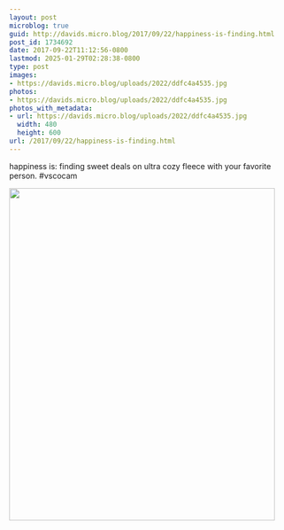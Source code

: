 ```yaml
---
layout: post
microblog: true
guid: http://davids.micro.blog/2017/09/22/happiness-is-finding.html
post_id: 1734692
date: 2017-09-22T11:12:56-0800
lastmod: 2025-01-29T02:28:38-0800
type: post
images:
- https://davids.micro.blog/uploads/2022/ddfc4a4535.jpg
photos:
- https://davids.micro.blog/uploads/2022/ddfc4a4535.jpg
photos_with_metadata:
- url: https://davids.micro.blog/uploads/2022/ddfc4a4535.jpg
  width: 480
  height: 600
url: /2017/09/22/happiness-is-finding.html
---
```

happiness is: finding sweet deals on ultra cozy fleece with your favorite person. #vscocam

<img src="/uploads/2022/ddfc4a4535.jpg" width="480" height="600" alt="">
